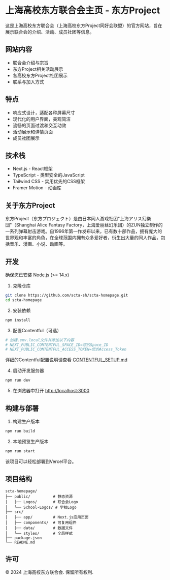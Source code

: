# 上海高校东方联合会主页 - 东方Project

这是上海高校东方联合会（上海高校东方Project同好会联盟）的官方网站，旨在展示联合会的介绍、活动、成员社团等信息。

## 网站内容

- 联合会介绍与宗旨
- 东方Project相关活动展示
- 各高校东方Project社团展示
- 联系与加入方式

## 特点

- 响应式设计，适配各种屏幕尺寸
- 现代化的用户界面，美观简洁
- 流畅的页面过渡和交互动效
- 活动展示和详情页面
- 成员社团展示

## 技术栈

- Next.js - React框架
- TypeScript - 类型安全的JavaScript
- Tailwind CSS - 实用优先的CSS框架
- Framer Motion - 动画库

## 关于东方Project

东方Project（东方プロジェクト）是由日本同人游戏社团"上海アリス幻樂団"（Shanghai Alice Fantasy Factory，上海爱丽丝幻乐团）的ZUN独立制作的一系列弹幕射击游戏。自1996年第一作发布以来，已有数十部作品，拥有庞大的世界观和丰富的角色，在全球范围内拥有众多爱好者，衍生出大量的同人作品，包括音乐、漫画、小说、动画等。

## 开发

确保您已安装 Node.js (>= 14.x)

1. 克隆仓库
```bash
git clone https://github.com/scta-sh/scta-homepage.git
cd scta-homepage
```

2. 安装依赖
```bash
npm install
```

3. 配置Contentful（可选）
```bash
# 创建.env.local文件并添加以下内容
# NEXT_PUBLIC_CONTENTFUL_SPACE_ID=您的Space_ID
# NEXT_PUBLIC_CONTENTFUL_ACCESS_TOKEN=您的Access_Token
```
详细的Contentful配置说明请查看 [CONTENTFUL_SETUP.md](./CONTENTFUL_SETUP.md)

4. 启动开发服务器
```bash
npm run dev
```

5. 在浏览器中打开 [http://localhost:3000](http://localhost:3000)

## 构建与部署

1. 构建生产版本
```bash
npm run build
```

2. 本地预览生产版本
```bash
npm run start
```

该项目可以轻松部署到Vercel平台。

## 项目结构

```
scta-homepage/
├── public/          # 静态资源
│   ├── Logos/       # 联合会Logo
│   └── School-Logos/ # 学校Logo
├── src/
│   ├── app/         # Next.js应用页面
│   ├── components/  # 可复用组件
│   ├── data/        # 数据文件
│   └── styles/      # 全局样式
├── package.json
└── README.md
```

## 许可

© 2024 上海高校东方联合会. 保留所有权利. 